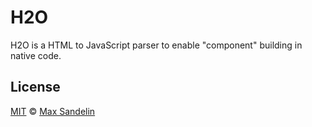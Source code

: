 # H2O
H2O is a HTML to JavaScript parser to enable "component" building in native code.

## License
[MIT](LICENSE) © [Max Sandelin](https://github.com/themaxsandelin)

